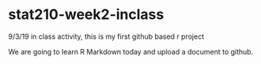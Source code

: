 # stat210-week2-inclass
9/3/19 in class activity, this is my first github based r project

We are going to learn R Markdown today and upload a document to github.
